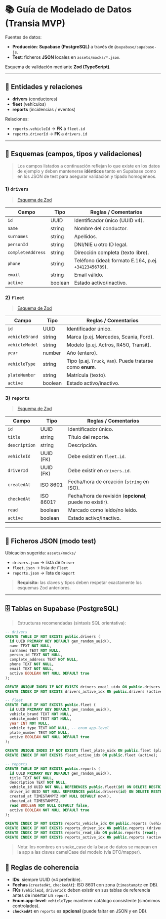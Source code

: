 # 📚 Guía de Modelado de Datos (Transia MVP)

Fuentes de datos:

-  **Producción**: **Supabase (PostgreSQL)** a través de `@supabase/supabase-js`.
-  **Test**: ficheros **JSON** locales en `assets/mocks/*.json`.

Esquema de validación mediante **Zod (TypeScript)**.

---

## 🧱 Entidades y relaciones

-  **drivers** (conductores)
-  **fleet** (vehículos)
-  **reports** (incidencias / eventos)

Relaciones:

-  `reports.vehicleId` → **FK** a `fleet.id`
-  `reports.driverId` → **FK** a `drivers.id`

---

## 📄 Esquemas (campos, tipos y validaciones)

> Los campos listados a continuación reflejan lo que existe en los datos de ejemplo y deben mantenerse **idénticos** tanto en Supabase como en los JSON de test para asegurar validación y tipado homogéneos.

### 1) `drivers`

> [Esquema de Zod](/models/driver.ts)

| Campo | Tipo | Reglas / Comentarios |
| --- | --- | --- |
| `id` | UUID | Identificador único (UUID v4). |
| `name` | string | Nombre del conductor. |
| `surnames` | string | Apellidos. |
| `personId` | string | DNI/NIE u otro ID legal. |
| `completeAddress` | string | Dirección completa (texto libre). |
| `phone` | string | Teléfono (ideal: formato E.164, p.ej. `+34123456789`). |
| `email` | string | Email válido. |
| `active` | boolean | Estado activo/inactivo. |

### 2) `fleet`

> [Esquema de Zod](/models/fleet.ts)

| Campo | Tipo | Reglas / Comentarios |
| --- | --- | --- |
| `id` | UUID | Identificador único. |
| `vehicleBrand` | string | Marca (p.ej. Mercedes, Scania, Ford). |
| `vehicleModel` | string | Modelo (p.ej. Actros, R450, Transit). |
| `year` | number | Año (entero). |
| `vehicleType` | string | Tipo (p.ej. `Truck`, `Van`). Puede tratarse como **enum**. |
| `plateNumber` | string | Matrícula (texto). |
| `active` | boolean | Estado activo/inactivo. |

### 3) `reports`

> [Esquema de Zod](/models/report.ts)

| Campo | Tipo | Reglas / Comentarios |
| --- | --- | --- |
| `id` | UUID | Identificador único. |
| `title` | string | Título del reporte. |
| `description` | string | Descripción. |
| `vehicleId` | UUID (FK) | Debe existir en `fleet.id`. |
| `driverId` | UUID (FK) | Debe existir en `drivers.id`. |
| `createdAt` | ISO 8601 | Fecha/hora de creación (`string` en ISO). |
| `checkedAt` | ISO 8601? | Fecha/hora de revisión (**opcional**; puede no existir). |
| `read` | boolean | Marcado como leído/no leído. |
| `active` | boolean | Estado activo/inactivo. |

---

## 🧪 Ficheros JSON (modo test)

Ubicación sugerida: `assets/mocks/`

-  `drivers.json` → lista de `Driver`
-  `fleet.json` → lista de `Fleet`
-  `reports.json` → lista de `Report`

> **Requisito:** las claves y tipos deben respetar exactamente los esquemas Zod anteriores.

---

## 🗄️ Tablas en Supabase (PostgreSQL)

> Estructuras recomendadas (sintaxis SQL orientativa):

```sql
-- drivers
CREATE TABLE IF NOT EXISTS public.drivers (
  id UUID PRIMARY KEY DEFAULT gen_random_uuid(),
  name TEXT NOT NULL,
  surnames TEXT NOT NULL,
  person_id TEXT NOT NULL,
  complete_address TEXT NOT NULL,
  phone TEXT NOT NULL,
  email TEXT NOT NULL,
  active BOOLEAN NOT NULL DEFAULT true
);

CREATE UNIQUE INDEX IF NOT EXISTS drivers_email_uidx ON public.drivers (email);
CREATE INDEX IF NOT EXISTS drivers_active_idx ON public.drivers (active);

-- fleet
CREATE TABLE IF NOT EXISTS public.fleet (
  id UUID PRIMARY KEY DEFAULT gen_random_uuid(),
  vehicle_brand TEXT NOT NULL,
  vehicle_model TEXT NOT NULL,
  year INT NOT NULL,
  vehicle_type TEXT NOT NULL, -- enum app-level
  plate_number TEXT NOT NULL,
  active BOOLEAN NOT NULL DEFAULT true
);

CREATE UNIQUE INDEX IF NOT EXISTS fleet_plate_uidx ON public.fleet (plate_number);
CREATE INDEX IF NOT EXISTS fleet_active_idx ON public.fleet (active);

-- reports
CREATE TABLE IF NOT EXISTS public.reports (
  id UUID PRIMARY KEY DEFAULT gen_random_uuid(),
  title TEXT NOT NULL,
  description TEXT NOT NULL,
  vehicle_id UUID NOT NULL REFERENCES public.fleet(id) ON DELETE RESTRICT,
  driver_id UUID NOT NULL REFERENCES public.drivers(id) ON DELETE RESTRICT,
  created_at TIMESTAMPTZ NOT NULL DEFAULT now(),
  checked_at TIMESTAMPTZ,
  read BOOLEAN NOT NULL DEFAULT false,
  active BOOLEAN NOT NULL DEFAULT true
);

CREATE INDEX IF NOT EXISTS reports_vehicle_idx ON public.reports (vehicle_id);
CREATE INDEX IF NOT EXISTS reports_driver_idx ON public.reports (driver_id);
CREATE INDEX IF NOT EXISTS reports_read_idx ON public.reports (read);
CREATE INDEX IF NOT EXISTS reports_active_idx ON public.reports (active);
```

> Nota: los nombres en snake_case de la base de datos se mapean en la app a las claves camelCase del modelo (vía DTO/mapper).

## 🧭 Reglas de coherencia

-  **IDs**: siempre UUID (v4 preferible).
-  **Fechas** (`createdAt`, `checkedAt`): ISO 8601 con zona (`timestamptz` en DB).
-  **FKs** (`vehicleId`, `driverId`): deben existir en sus tablas de referencia antes de insertar un `report`.
-  **Enum app-level**: `vehicleType` mantener catálogo consistente (sinónimos controlados).
-  **`checkedAt`** en `reports` es **opcional** (puede faltar en JSON y en DB).
